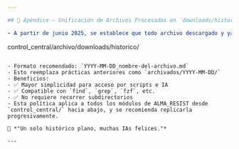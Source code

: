 ```yaml
---

## 📌 Apéndice – Unificación de Archivos Procesados en `downloads/historico/` (2025-06-03)

- A partir de junio 2025, se establece que todo archivo descargado y ya integrado al sistema será renombrado con fecha y movido a un único directorio:

  ```
  control_central/archivo/downloads/historico/
  ```

- Formato recomendado: `YYYY-MM-DD_nombre-del-archivo.md`
- Esto reemplaza prácticas anteriores como `archivados/YYYY-MM-DD/`
- Beneficios:
  - ✅ Mayor simplicidad para acceso por scripts e IA
  - ✅ Compatible con `find`, `grep`, `fzf`, etc.
  - ✅ No requiere recorrer subdirectorios
- Esta política aplica a todos los módulos de ALMA_RESIST desde `control_central/` hacia abajo, y se recomienda replicarla progresivamente.

🧠 *"Un solo histórico plano, muchas IAs felices."*

---
```

